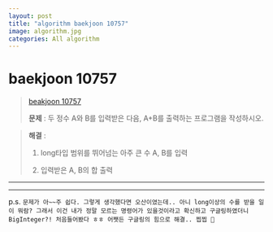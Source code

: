 ```yaml
---  
layout: post  
title: "algorithm baekjoon 10757"  
image: algorithm.jpg  
categories: All algorithm  
---  
```


# baekjoon 10757  

> [beakjoon 10757](https://www.acmicpc.net/problem/10757)  
>   
> **문제** : 두 정수 A와 B를 입력받은 다음, A+B를 출력하는 프로그램을 작성하시오.

> **해결** :  
> 1. long타입 범위를 뛰어넘는 아주 큰 수 A, B를 입력  
> 
> 2. 입력받은 A, B의 합 출력  


---  

<script src="https://gist.github.com/nnlog/f93cd565736717c9af459207e3bfb511.js"></script>  

---   

p.s. `문제가 아~~주 쉽다. 그렇게 생각했다면 오산이였는데.. 아니 long이상의 수를 받을 일이 뭐람? 그래서 이건 내가 정말 모르는 명령어가 있을것이라고 확신하고 구글링하였더니 BigInteger?! 처음들어봤다 ㅎㅎ 어쨋든 구글링의 힘으로 해결.. 찝찝 🤢`